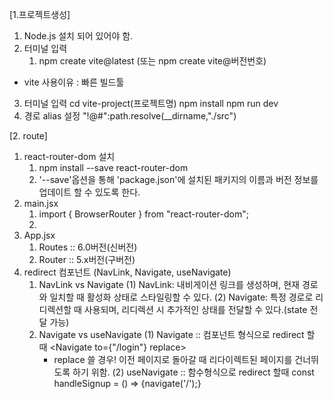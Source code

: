 <!-- # React + Vite

This template provides a minimal setup to get React working in Vite with HMR and some ESLint rules.

Currently, two official plugins are available:

- [@vitejs/plugin-react](https://github.com/vitejs/vite-plugin-react/blob/main/packages/plugin-react/README.md) uses [Babel](https://babeljs.io/) for Fast Refresh
- [@vitejs/plugin-react-swc](https://github.com/vitejs/vite-plugin-react-swc) uses [SWC](https://swc.rs/) for Fast Refresh -->

[1.프로젝트생성]
1. Node.js 설치 되어 있어야 함.
2. 터미널 입력
   1) npm create vite@latest 
      (또는 npm create vite@버전번호)
* vite 사용이유 : 빠른 빌드툴
3. 터미널 입력
   cd vite-project(프로젝트명)
   npm install
   npm run dev
4. 경로 alias 설정
   "!@#":path.resolve(__dirname,"./src")

[2. route]
1. react-router-dom 설치
   1) npm install --save react-router-dom
   2) '--save'옵션을 통해 'package.json'에 설치된 패키지의 이름과 버전 정보를 업데이트 할 수 있도록 한다.
2. main.jsx
   1) import { BrowserRouter } from "react-router-dom";
   2) <BrowserRouter>
3. App.jsx
   1) Routes :: 6.0버전(신버전)<Routes><Route/><Route/></Routes>
   2) Router :: 5.x버전(구버전)<Router><Route/><Route/></Router>
4. redirect 컴포넌트 (NavLink, Navigate, useNavigate)
   1) NavLink vs Navigate
      (1) NavLink: 내비게이션 링크를 생성하며, 현재 경로와 일치할 때 활성화 상태로 스타일링할 수 있다.
      (2) Navigate: 특정 경로로 리디렉션할 때 사용되며, 리디렉션 시 추가적인 상태를 전달할 수 있다.(state 전달 가능)
   2) Navigate vs useNavigate
      (1) Navigate :: 컴포넌트 형식으로 redirect 할 때
          <Navigate to={"/login"} replace></Navigate>
         * replace 쓸 경우! 이전 페이지로 돌아갈 때 리다이렉트된 페이지를 건너뛰도록 하기 위함.
      (2) useNavigate :: 함수형식으로 redirect 할때
         const handleSignup = () => {navigate('/');}
         